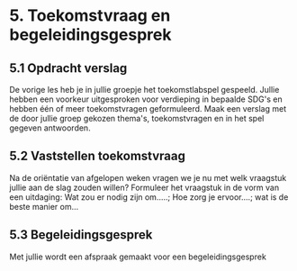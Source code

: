 # 5. Toekomstvraag en begeleidingsgesprek
## 5.1 Opdracht verslag
De vorige les heb je in jullie groepje het toekomstlabspel gespeeld. Jullie hebben een voorkeur uitgesproken voor verdieping in bepaalde SDG's en hebben één of meer toekomstvragen geformuleerd.
Maak een verslag met de door jullie groep gekozen thema's, toekomstvragen en in het spel gegeven antwoorden.

## 5.2 Vaststellen toekomstvraag
Na de oriëntatie van afgelopen weken vragen we je nu met welk vraagstuk jullie aan de slag zouden willen? Formuleer het  vraagstuk in de vorm van een uitdaging: Wat zou er nodig zijn om.....; Hoe zorg je ervoor....;  wat is de beste manier om...

## 5.3 Begeleidingsgesprek
Met jullie wordt een afspraak gemaakt voor een begeleidingsgesprek
 